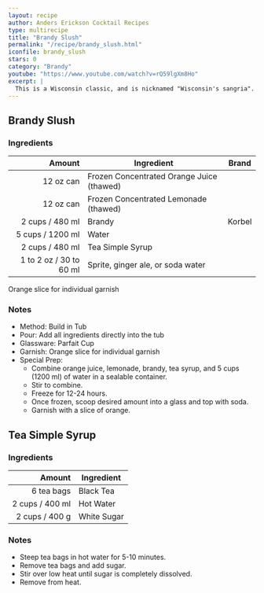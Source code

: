 ```yaml
---
layout: recipe
author: Anders Erickson Cocktail Recipes
type: multirecipe
title: "Brandy Slush"
permalink: "/recipe/brandy_slush.html"
iconfile: brandy_slush
stars: 0
category: "Brandy"
youtube: "https://www.youtube.com/watch?v=rQ59lgXm8Ho"
excerpt: |
  This is a Wisconsin classic, and is nicknamed "Wisconsin's sangria". For a wintery twist, substitute the juice concentrates with cranberry and lime. Top with spicy ginger ale. Garnish with a sprig of rosemary.
---
```


## Brandy Slush

### Ingredients

|                  Amount | Ingredient                                | Brand  |
| ----------------------: | ----------------------------------------- | ------ |
|               12 oz can | Frozen Concentrated Orange Juice (thawed) |
|               12 oz can | Frozen Concentrated Lemonade (thawed)     |
|         2 cups / 480 ml | Brandy                                    | Korbel |
|        5 cups / 1200 ml | Water                                     |
|         2 cups / 480 ml | Tea Simple Syrup                          |
| 1 to 2 oz / 30 to 60 ml | Sprite, ginger ale, or soda water         |

Orange slice for individual garnish

### Notes

- Method: Build in Tub
- Pour: Add all ingredients directly into the tub
- Glassware: Parfait Cup
- Garnish: Orange slice for individual garnish
- Special Prep:
  - Combine orange juice, lemonade, brandy, tea syrup, and 5 cups (1200 ml) of water in a sealable container.
  - Stir to combine.
  - Freeze for 12-24 hours.
  - Once frozen, scoop desired amount into a glass and top with soda.
  - Garnish with a slice of orange.

## Tea Simple Syrup

### Ingredients

|          Amount | Ingredient  |
| --------------: | ----------- |
|      6 tea bags | Black Tea   |
| 2 cups / 400 ml | Hot Water   |
|  2 cups / 400 g | White Sugar |

### Notes

- Steep tea bags in hot water for 5-10 minutes.
- Remove tea bags and add sugar.
- Stir over low heat until sugar is completely dissolved.
- Remove from heat.
